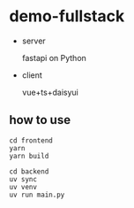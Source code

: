# demo-fullstack

- server
    
    fastapi on Python

- client
    
    vue+ts+daisyui


## how to use

 ```
 cd frontend
 yarn
 yarn build

 cd backend
 uv sync
 uv venv 
 uv run main.py
 ```